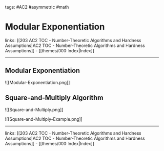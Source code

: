 tags: #AC2 #asymmetric #math 

# Modular Exponentiation

links: [[203 AC2 TOC - Number-Theoretic Algorithms and Hardness Assumptions|AC2 TOC - Number-Theoretic Algorithms and Hardness Assumptions]] - [[themes/000 Index|Index]]

---

## Modular Exponentiation

![[Modular-Exponentiation.png]]

## Square-and-Multiply Algorithm

![[Square-and-Multiply.png]]

![[Square-and-Multiply-Example.png]]

---
links: [[203 AC2 TOC - Number-Theoretic Algorithms and Hardness Assumptions|AC2 TOC - Number-Theoretic Algorithms and Hardness Assumptions]] - [[themes/000 Index|Index]]